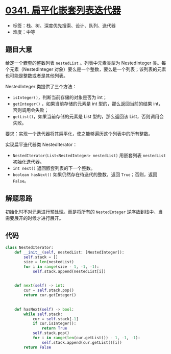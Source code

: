 # [0341. 扁平化嵌套列表迭代器](https://leetcode.cn/problems/flatten-nested-list-iterator/)

- 标签：栈、树、深度优先搜索、设计、队列、迭代器
- 难度：中等

## 题目大意

给定一个嵌套的整数列表 `nestedList` 。列表中元素类型为 NestedInteger 类。每个元素（NestedInteger 对象）要么是一个整数，要么是一个列表；该列表的元素也可能是整数或者是其他列表。

NestedInteger 类提供了三个方法：

- `isInteger()`，判断当前存储的对象是否为 int；
- `getInteger()` ，如果当前存储的元素是 int 型的，那么返回当前的结果 int，否则调用会失败；
- `getList()`，如果当前存储的元素是 List<NestedInteger> 型的，那么返回该 List，否则调用会失败。

要求：实现一个迭代器将其扁平化，使之能够遍历这个列表中的所有整数。

实现扁平迭代器类 NestedIterator：

- `NestedIterator(List<NestedInteger> nestedList)` 用嵌套列表 `nestedList` 初始化迭代器。
- `int next()` 返回嵌套列表的下一个整数。
- `boolean hasNext()` 如果仍然存在待迭代的整数，返回 `True`；否则，返回 `False`。

## 解题思路

初始化时不对元素进行预处理。而是将所有的 `NestedInteger` 逆序放到栈中，当需要展开的时候才进行展开。

## 代码

```python
class NestedIterator:
    def __init__(self, nestedList: [NestedInteger]):
        self.stack = []
        size = len(nestedList)
        for i in range(size - 1, -1, -1):
            self.stack.append(nestedList[i])
        
    
    def next(self) -> int:
        cur = self.stack.pop()
        return cur.getInteger()
        
    
    def hasNext(self) -> bool:
        while self.stack:
            cur = self.stack[-1]
            if cur.isInteger():
                return True
            self.stack.pop()
            for i in range(len(cur.getList()) - 1, -1, -1):
                self.stack.append(cur.getList()[i])
        return False
```

